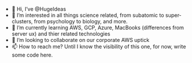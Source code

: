 - 👋 Hi, I’ve @HugeIdeas
- 👀 I’m interested in all things science related, from subatomic to super-clusters, from psychology to biology, and more.
- 🌱 I’m currently learning AWS, GCP, Azure, MacBooks (differences from server ux) and thier related technologies
- 💞️ I’m looking to collaborate on our corporate AWS uptick
- 📫 How to reach me? Until I know the visibility of this one, for now, write some code here.

<!---
HugeIdeas/HugeIdeas is a ✨ special ✨ repository because its `README.md` (this file) appears on your GitHub profile.
You can click the Preview link to take a look at your changes.
--->
